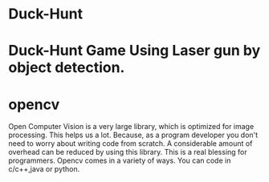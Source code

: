 
# Duck-Hunt
Duck-Hunt Game Using Laser gun by object detection. 
=======
# opencv
Open Computer Vision is a very large library, which is optimized for image processing. This helps us a lot. Because,
as a program developer you don't need to worry about writing code from scratch. A considerable amount of overhead
can be reduced by using this library. This is a real blessing for programmers. Opencv comes in a variety of ways. You can code in c/c++,java or python.

